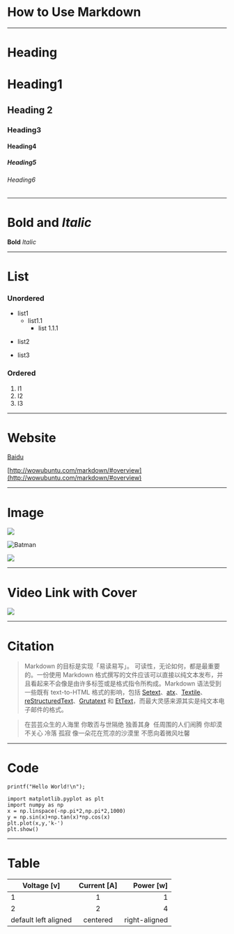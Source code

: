 # How to Use Markdown
****
Heading
========
# Heading1
## Heading 2
### Heading3
#### Heading4
##### Heading5
###### Heading6

***
**Bold** and *Italic*
===============
**Bold**
*Italic*
***

List
===
### Unordered
- list1
	- list1.1
		- list 1.1.1
* list2
+ list3
### Ordered
1. l1
2. l2
1. l3
***

Website
===
[Baidu](http://www.google.com)

[http://wowubuntu.com/markdown/#overview](http://wowubuntu.com/markdown/#overview)
***
Image
===
![](http://www.legobatman.com/assets/media/global/header/batwink-loop.gif)

![Batman](https://lc-www-live-s.legocdn.com/r/www/r/catalogs/-/media/catalogs/characters/dimensions/mugshot%20december%202016/71200_71170-71174_1to1_mf_mugshot_batman_336.png?l.r2=-1434101541)

![][id]

[id]: https://www.latex-project.org/img/latex-project-logo.svg


***
Video Link with Cover
===
[![](http://is1.mzstatic.com/image/thumb/Purple128/v4/b5/60/47/b56047ac-ced2-0691-6d11-b0e903ce1ea9/source/1200x630bb.jpg)](https://www.youtube.com/watch?v=MYSnza2zcGg)

***
Citation
===
> Markdown 的目标是实现「易读易写」。
可读性，无论如何，都是最重要的。一份使用 Markdown 格式撰写的文件应该可以直接以纯文本发布，并且看起来不会像是由许多标签或是格式指令所构成。Markdown 语法受到一些既有 text-to-HTML 格式的影响，包括 [Setext](http://docutils.sourceforge.net/mirror/setext.html)、[atx](http://www.aaronsw.com/2002/atx/)、[Textile](http://textism.com/tools/textile/)、[reStructuredText](http://docutils.sourceforge.net/rst.html)、[Grutatext](http://www.triptico.com/software/grutatxt.html) 和 [EtText](http://ettext.taint.org/doc/)，而最大灵感来源其实是纯文本电子邮件的格式。

>在芸芸众生的人海里
>你敢否与世隔绝
>独善其身 
>任周围的人们闹腾
>你却漠不关心
>冷落
>孤寂
>像一朵花在荒凉的沙漠里
>不愿向着微风吐馨


***

Code
===
`printf("Hello World!\n");`

```
import matplotlib.pyplot as plt
import numpy as np
x = np.linspace(-np.pi*2,np.pi*2,1000)
y = np.sin(x)+np.tan(x)*np.cos(x)
plt.plot(x,y,'k-')
plt.show()
```
***
Table
===
|Voltage [v] | Current [A] | Power [w] |
| ---------- | :--------: | ------:|
| 1 | 1 | 1|
|2|2|4|
| default left aligned|centered|right-aligned|




